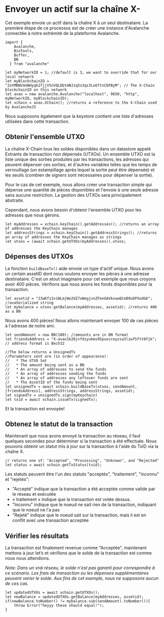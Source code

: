 # Envoyer un actif sur la chaîne X-

Cet exemple envoie un actif dans la chaîne X à un seul destinataire. La première étape de ce processus est de créer une instance d'Avalanche connectée à notre extrémité de la plateforme Avalanche.

```text
import {
    Avalanche,
    BinTools,
    Buffer,
    BN
  } from "avalanche"

let myNetworkID = 1; //default is 3, we want to override that for our local network
let myBlockchainID = "2oYMBNV4eNHyqk2fjjV5nVQLDbtmNJzq5s3qs3Lo6ftnC6FByM"; // The X-Chain blockchainID on this network
let avax = new avalanche.Avalanche("localhost", 9650, "http", myNetworkID, myBlockchainID);
let xchain = avax.XChain(); //returns a reference to the X-Chain used by AvalancheJS
```

Nous supposons également que la keystore contient une liste d'adresses utilisées dans cette transaction.

## Obtenir l'ensemble UTXO<a id="getting-the-utxo-set"></a>

La chaîne X-Chain tous les soldes disponibles dans un datastore appelé Extrants de transaction non dépensés \(UTXOs\). Un ensemble UTXO est la liste unique des sorties produites par les transactions, les adresses qui peuvent dépenser ces sorties, et d'autres variables telles que les temps de verrouillage \(un estampillage après lequel la sortie peut être dépensée\) et les seuils \(combien de signers sont nécessaires pour dépenser la sortie\).

Pour le cas de cet exemple, nous allons créer une transaction simple qui dépense une quantité de pièces disponibles et l'envoie à une seule adresse sans aucune restriction. La gestion des UTXOs sera principalement abstraite.

Cependant, nous avons besoin d'obtenir l'ensemble UTXO pour les adresses que nous gérons.

```text
let myAddresses = xchain.keyChain().getAddresses(); //returns an array of addresses the KeyChain manages
let addressStrings = xchain.keyChain().getAddressStrings(); //returns an array of addresses the KeyChain manages as strings
let utxos = (await xchain.getUTXOs(myAddresses)).utxos;
```

## Dépenses des UTXOs<a id="spending-the-utxos"></a>

La fonction `buildBaseTx()` aide envoie un type d'actif unique. Nous avons un certain assetID dont nous voulons envoyer les pièces à une adresse destinataire. C'est un atout imaginaire pour cet exemple que nous croyons avoir 400 pièces. Vérifions que nous avons les fonds disponibles pour la transaction.

```text
let assetid = "23wKfz3viWLmjWo2UZ7xWegjvnZFenGAVkouwQCeB9ubPXodG6"; //avaSerialized string
let mybalance = utxos.getBalance(myAddresses, assetid); //returns 400 as a BN
```

Nous avons 400 pièces! Nous allons maintenant envoyer 100 de ces pièces à l'adresse de notre ami.

```text
let sendAmount = new BN(100); //amounts are in BN format
let friendsAddress = "X-avax1k26jvfdzyukms95puxcceyzsa3lzwf5ftt0fjk"; // address format is Bech32

//The below returns a UnsignedTx
//Parameters sent are (in order of appearance):
//   * The UTXO Set
//   * The amount being sent as a BN
//   * An array of addresses to send the funds
//   * An array of addresses sending the funds
//   * An array of addresses any leftover funds are sent
//   * The AssetID of the funds being sent
let unsignedTx = await xchain.buildBaseTx(utxos, sendAmount, [friendsAddress], addressStrings, addressStrings, assetid);
let signedTx = unsignedTx.sign(myKeychain)
let txid = await xchain.issueTx(signedTx);
```

Et la transaction est envoyée!

## Obtenez le statut de la transaction<a id="get-the-status-of-the-transaction"></a>

Maintenant que nous avons envoyé la transaction au réseau, il faut quelques secondes pour déterminer si la transaction a été effectuée. Nous pouvons obtenir un statut mis à jour sur la transaction à l'aide du TxID via la chaîne X.

```text
// returns one of: "Accepted", "Processing", "Unknown", and "Rejected"
let status = await xchain.getTxStatus(txid);
```

Les statuts peuvent être l'un des statuts "acceptés", "traitement", "inconnu" et "rejetés":

* "Accepté" indique que la transaction a été acceptée comme valide par le réseau et exécutée
* « traitement » indique que la transaction est votée dessus.
* "Inconnu" indique que le noeud ne sait rien de la transaction, indiquant que le noeud ne l'a pas
* "Rejeté" indique que le noeud sait sur la transaction, mais il est en conflit avec une transaction acceptée

## Vérifier les résultats<a id="check-the-results"></a>

La transaction est finalement revenue comme "Acceptée", maintenant mettons à jour let’s et vérifions que le solde de la transaction est comme nous nous attendions.

_Note: Dans un vrai réseau, le solde n'est pas garanti pour correspondre à ce scénario. Les frais de transaction ou les dépenses supplémentaires peuvent varier le solde. Aux fins de cet exemple, nous ne supposons aucun de ces cas._

```text
let updatedUTXOs = await xchain.getUTXOs();
let newBalance = updatedUTXOs.getBalance(myAddresses, assetid);
if(newBalance.toNumber() != mybalance.sub(sendAmount).toNumber()){
    throw Error("heyyy these should equal!");
}
```

